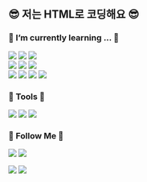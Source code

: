 <h2> 😎 저는 HTML로 코딩해요 😎 </h2>


<h3 align="left">📜  I’m currently learning ... 📜</h3>
<p align="left">
  <img src="https://img.shields.io/badge/Python-3766AB?style=flat-square&logo=Python&logoColor=white"/></a>
  <img src="https://img.shields.io/badge/C++-00599C?style=flat-square&logo=C%2B%2B&logoColor=white"/></a>
  <img src="https://img.shields.io/badge/C-A8B9CC?style=flat-square&logo=C&logoColor=white"/></a>
  <br>
  <img src="https://img.shields.io/badge/Javascript-ffb13b?style=flat-square&logo=javascript&logoColor=white"/></a>
  <img src="https://img.shields.io/badge/CSS-1572B6?style=flat-square&logo=css3&logoColor=white"/></a>
  <img src="https://img.shields.io/badge/HTML5-E34F26?style=flat-square&logo=HTML5&logoColor=white"/></a>
  <br>
  <img src="https://img.shields.io/badge/MongoDB-47A248?style=flat-square&logo=MongoDB&logoColor=white"/></a>
  <img src="https://img.shields.io/badge/Node.js-339933?style=flat-square&logo=Node.js&logoColor=white"/></a>
  <img src="https://img.shields.io/badge/Express-000000?style=flat-square&logo=Express&logoColor=white"/></a>
  <img src="https://img.shields.io/badge/Three.js-000000?style=flat-square&logo=Three.js&logoColor=white"/></a>
  
<h3 align="left">🔨 Tools 🔨</h3>
<p align="left">
 <img src="https://img.shields.io/badge/Unreal Engine-0E1128?style=flat-square&logo=Unreal%20Engine&logoColor=white"/></a> 
 <img src="https://img.shields.io/badge/Visual Studio-5C2D91?style=flat-square&logo=Visual%20Studio&logoColor=white"/></a>
 <img src="https://img.shields.io/badge/VSCode-007ACC?style=flat-square&logo=Visual%20Studio%20Code&logoColor=white"/></a>
</p>

<h3 align="left"> 🙏 Follow Me 🙏 </h3>
<p align="left">
<a href="https://rectangular-grill-1e9.notion.site/YGL-VR7-faad8336b1a5433aaed532b1ce77c770"><img src="https://img.shields.io/badge/Notion%20Blog-000000?style=flat-square&logo=Notion&logoColor=white"/></a>
<a href="mailto:swagee7@naver.com"><img src="https://img.shields.io/badge/Contact%20to%20Mail-d14836?style=flat-square&logo=Gmail&logoColor=white&link=swagee7@naver.com"/></a>
</p>

<div>
<img src="https://github-readme-stats.vercel.app/api?username=parkdoy&hide_border=true&show_icons=true"/>
<img src="https://github-readme-stats.vercel.app/api/top-langs/?username=parkdoy&show_icons=true&langs_count=8&title_color=004386&hide_border=true&icon_color=004386&layout=compact"/>
</div>
